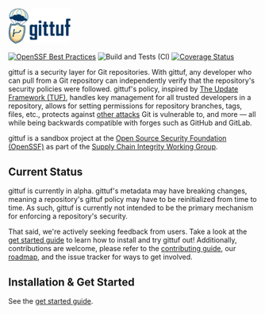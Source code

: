 <img src="https://raw.githubusercontent.com/gittuf/community/bd8b367fa91fab0fddaa1943e0131e90e04e6b10/artwork/PNG/gittuf_horizontal-color.png" alt="gittuf logo" width="25%"/>

[![OpenSSF Best Practices](https://www.bestpractices.dev/projects/7789/badge)](https://www.bestpractices.dev/projects/7789)
![Build and Tests (CI)](https://github.com/gittuf/gittuf/actions/workflows/ci.yml/badge.svg)
[![Coverage Status](https://coveralls.io/repos/github/gittuf/gittuf/badge.svg)](https://coveralls.io/github/gittuf/gittuf)

gittuf is a security layer for Git repositories. With gittuf, any developer who
can pull from a Git repository can independently verify that the repository's
security policies were followed. gittuf's policy, inspired by [The Update
Framework (TUF)], handles key management for all trusted developers in a
repository, allows for setting permissions for repository branches, tags, files,
etc., protects against [other attacks] Git is vulnerable to, and more — all
while being backwards compatible with forges such as GitHub and GitLab.

gittuf is a sandbox project at the [Open Source Security Foundation (OpenSSF)]
as part of the [Supply Chain Integrity Working Group].

## Current Status

gittuf is currently in alpha. gittuf's metadata may have breaking changes,
meaning a repository's gittuf policy may have to be reinitialized from time to
time. As such, gittuf is currently not intended to be the primary mechanism for
enforcing a repository's security.

That said, we're actively seeking feedback from users. Take a look at the [get
started guide] to learn how to install and try gittuf out! Additionally,
contributions are welcome, please refer to the [contributing guide], our
[roadmap], and the issue tracker for ways to get involved.

## Installation & Get Started

See the [get started guide].

[The Update Framework (TUF)]: https://theupdateframework.io/
[other attacks]: https://ssl.engineering.nyu.edu/papers/torres_toto_usenixsec-2016.pdf
[contributing guide]: /CONTRIBUTING.md
[roadmap]: /docs/roadmap.md
[Open Source Security Foundation (OpenSSF)]: https://openssf.org/
[Supply Chain Integrity Working Group]: https://github.com/ossf/wg-supply-chain-integrity
[get started guide]: /docs/get-started.md
